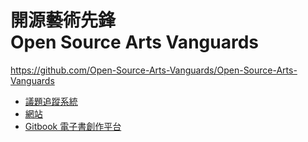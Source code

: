 # 開源藝術先鋒<br />Open Source Arts Vanguards
<https://github.com/Open-Source-Arts-Vanguards/Open-Source-Arts-Vanguards>

* [議題追蹤系統](https://github.com/Open-Source-Arts-Vanguards/Open-Source-Arts-Vanguards/issues)
* [網站](https://github.com/Open-Source-Arts-Vanguards/Website)
* [Gitbook 電子書創作平台](https://www.gitbook.com/@open-source-arts-vanguards)
